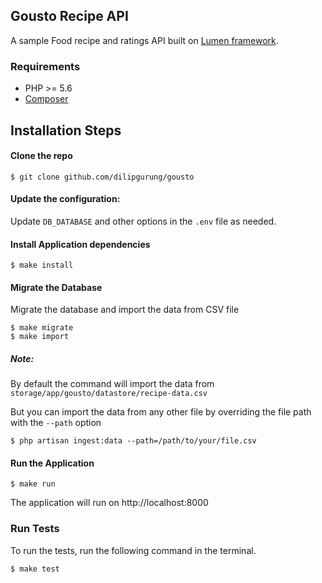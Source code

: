 ## Gousto Recipe API
A sample Food recipe and ratings API built on [Lumen framework](https://lumen.laravel.com/).

### Requirements
   - PHP >= 5.6
   - [Composer](https://getcomposer.org/)

## Installation Steps

#### Clone the repo
```
$ git clone github.com/dilipgurung/gousto
```	
  
#### Update the configuration:

Update `DB_DATABASE` and other options in the `.env` file as needed.

#### Install Application dependencies
```
$ make install
```

#### Migrate the Database

Migrate the database and import the data from CSV file

```
$ make migrate
$ make import
```

##### Note: 
By default the command will import the data from `storage/app/gousto/datastore/recipe-data.csv`

But you can import the data from any other file by overriding the file path with the `--path` option
```
$ php artisan ingest:data --path=/path/to/your/file.csv
```

#### Run the Application
```
$ make run
```

The application will run on http://localhost:8000

### Run Tests
To run the tests, run the following command in the terminal.
   
```
$ make test
```
